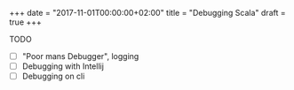 +++
date = "2017-11-01T00:00:00+02:00"
title = "Debugging Scala"
draft = true
+++

TODO

- [ ] "Poor mans Debugger", logging
- [ ] Debugging with Intellij
- [ ] Debugging on cli